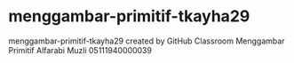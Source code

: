 # menggambar-primitif-tkayha29
menggambar-primitif-tkayha29 created by GitHub Classroom
Menggambar Primitif Alfarabi Muzli 05111940000039
